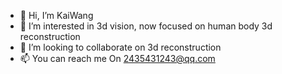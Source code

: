 - 👋 Hi, I’m KaiWang
- 👀 I’m interested in 3d vision, now focused on human body 3d reconstruction
- 💞️ I’m looking to collaborate on 3d reconstruction
- 📫 You can reach me On 2435431243@qq.com

<!---
wkMvg/wkMvg is a ✨ special ✨ repository because its `README.md` (this file) appears on your GitHub profile.
You can click the Preview link to take a look at your changes.
--->
